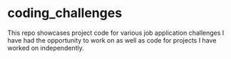 # coding_challenges
This repo showcases project code for various job application challenges I have had the opportunity to work on as well as code for projects I have worked on independently.
